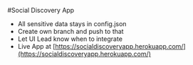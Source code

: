 #Social Discovery App

 - All sensitive data stays in config.json
 - Create own branch and push to that
 - Let UI Lead know when to integrate
 - Live App at [https://socialdiscoveryapp.herokuapp.com/](https://socialdiscoveryapp.herokuapp.com/)